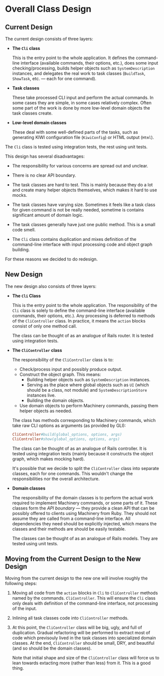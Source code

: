 # Overall Class Design

## Current Design

The current design consists of three layers:

  * **The `Cli` class**

    This is the entry point to the whole application. It defines the
    command-line interface (available commands, their options, etc.), does some
    input checking/processing, builds helper objects such as `SystemDescription`
    instances, and delegates the real work to task classes (`BuildTask`,
    `ShowTask`, etc. — each for one command).

  * **Task classes**

    These take processed CLI input and perform the actual commands. In some
    cases they are simple, in some cases relatively complex. Often some part of
    the work is done by more low-level domain objects the task classes create.

  * **Low-level domain classes**

    These deal with some well-defined parts of the tasks, such as generating
    KIWI configuration file (`KiwiConfig`) or HTML output (`Html`).

The `Cli` class is tested using integration tests, the rest using unit tests.

This design has several disadvantages:

  * The responsibility for various concerns are spread out and unclear.

  * There is no clear API boundary.

  * The task classes are hard to test. This is mainly because they do a lot and
    create many helper objects themselves, which makes it hard to use mocks.

  * The task classes have varying size. Sometimes it feels like a task class for
    given command is not be really needed, sometime is contains significant
    amount of domain logic.

  * The task classes generally have just one public method. This is a small code
    smell.

  * The `Cli` class contains duplication and mixes definition of the
    command-line interface with input processing code and object graph building.

For these reasons we decided to do redesign.

## New Design

The new design also consists of three layers:

  * **The `Cli` Class**

    This is the entry point to the whole application. The responsibility of the
    `Cli` class is solely to define the command-line interface (available
    commands, their options, etc.). Any processing is deferred to methods of the
    `CliController` class. In practice, it means the `action` blocks consist of
    only one method call.

    The class can be thought of as an analogue of Rails router. It is tested
    using integration tests.

  * **The `CliController` class**

    The responsibility of the `CliController` class is to:

      * Check/process input and possibly produce output.
      * Construct the object graph. This means:
        * Building helper objects such as `SystemDescription` instances.
        * Serving as the place where global objects such as `UI` (which should
          be a class, not module) and `SystemDescriptionStore` instances live.
        * Building the domain objects.
      * Use domain objects to perform Machinery commands, passing them helper
        objects as needed.

    The class has methods corresponding to Machinery commands, which take raw
    CLI options as arguments (as provided by GLI):

    ```ruby
    CliController#build(global_options, options, args)
    CliController#show(global_options, options, args)
    ```

    The class can be thought of as an analogue of Rails controller. It is tested
    using integration tests (mainly because it constructs the object graph,
    which makes mocking hard).

    It's possible that we decide to split the `CliController` class into
    separate classes, each for one commands. This wouldn't change the
    responsibilities nor the overall architecture.

  * **Domain classes**

    The responsibility of the domain classes is to perform the actual work
    required to implement Machinery commands, or some parts of it. These classes
    form the *API boundary* — they provide a clean API that can be possibly
    offered to clients using Machinery from Ruby. They should not assume they
    are called from a command-line interface. All dependencies they need should
    be explicitly injected, which means the classes and their methods are should
    be easily testable.

    The classes can be thought of as an analogue of Rails models. They are
    tested using unit tests.

## Moving from the Current Design to the New Design

Moving from the current design to the new one will involve roughly the following
steps:

  1. Moving all code from the `action` blocks in `Cli` to `CliController`
     methods named by the commands. `CliController`. This will ensure the `Cli`
     class only deals with definition of the command-line interface, not
     processing of the input.

  2. Inlining all task classes code into `CliController` methods.

  3. At this point, the `CliController` class will be big, ugly, and full of
     duplication. Gradual refactoring will be performed to extract most of code
     which previsouly lived in the task classes into specialized domain classes.
     At the end, `CliController` should be small, DRY, and beautiful (and so
     should be the domain classes).

     Note that initial shape and size of the `CliController` class will force us
     to lean towards extacting more (rather than less) from it. This is a good
     thing.
